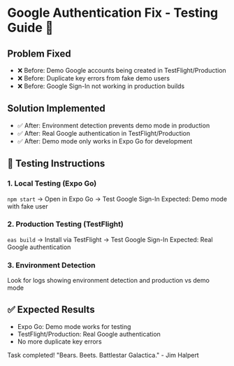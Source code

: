 # Google Authentication Fix - Testing Guide 🔧

## Problem Fixed
- ❌ Before: Demo Google accounts being created in TestFlight/Production
- ❌ Before: Duplicate key errors from fake demo users  
- ❌ Before: Google Sign-In not working in production builds

## Solution Implemented
- ✅ After: Environment detection prevents demo mode in production
- ✅ After: Real Google authentication in TestFlight/Production
- ✅ After: Demo mode only works in Expo Go for development

## 🧪 Testing Instructions

### 1. Local Testing (Expo Go)
`npm start` → Open in Expo Go → Test Google Sign-In
Expected: Demo mode with fake user

### 2. Production Testing (TestFlight)  
`eas build` → Install via TestFlight → Test Google Sign-In
Expected: Real Google authentication

### 3. Environment Detection
Look for logs showing environment detection and production vs demo mode

## ✅ Expected Results
- Expo Go: Demo mode works for testing
- TestFlight/Production: Real Google authentication
- No more duplicate key errors

Task completed! "Bears. Beets. Battlestar Galactica." - Jim Halpert
